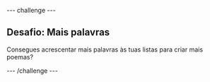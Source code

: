 \--- challenge \---

## Desafio: Mais palavras

Consegues acrescentar mais palavras às tuas listas para criar mais poemas?

\--- /challenge \---